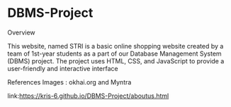 # DBMS-Project
Overview

This website, named STRI is a basic online shopping website created by a team of 1st-year students as a part of our Database Management System (DBMS) project. The project uses HTML, CSS, and JavaScript to provide a user-friendly and interactive interface 

References 
Images : okhai.org and Myntra 

link:https://kris-6.github.io/DBMS-Project/aboutus.html

